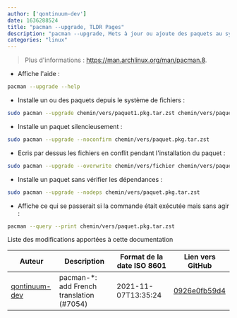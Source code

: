 ```yaml
---
author: ['qontinuum-dev']
date: 1636288524
title: "pacman --upgrade, TLDR Pages"
description: "pacman --upgrade, Mets à jour ou ajoute des paquets au système."
categories: "linux"
---
```

> Plus d'informations : <https://man.archlinux.org/man/pacman.8>.

- Affiche l'aide :

```bash
pacman --upgrade --help
```

- Installe un ou des paquets depuis le système de fichiers :

```bash
sudo pacman --upgrade chemin/vers/paquet1.pkg.tar.zst chemin/vers/paquet2.pkg.tar.zst
```

- Installe un paquet silencieusement :

```bash
sudo pacman --upgrade --noconfirm chemin/vers/paquet.pkg.tar.zst
```

- Ecris par dessus les fichiers en conflit pendant l'installation du paquet :

```bash
sudo pacman --upgrade --overwrite chemin/vers/fichier chemin/vers/paquet.pkg.tar.zst
```

- Installe un paquet sans vérifier les dépendances :

```bash
sudo pacman --upgrade --nodeps chemin/vers/paquet.pkg.tar.zst
```

- Affiche ce qui se passerait si la commande était exécutée mais sans agir :

```bash
pacman --query --print chemin/vers/paquet.pkg.tar.zst
```
Liste des modifications apportées à cette documentation


Auteur | Description | Format de la date ISO 8601 | Lien vers GitHub
------|-----|-----|-----
[qontinuum-dev](mailto:79641156+qontinuum-dev@users.noreply.github.com) | pacman-*: add French translation (#7054) | 2021-11-07T13:35:24 | [0926e0fb59d4](https://github.com/tldr-pages/tldr/commit/0926e0fb59d438c47d8b3fdbc645c95b6fa5e2f6)

